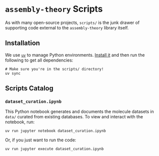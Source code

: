 # `assembly-theory` Scripts

As with many open-source projects, `scripts/` is the junk drawer of supporting code external to the `assembly-theory` library itself.


## Installation

We use [`uv`](https://docs.astral.sh/uv/) to manage Python environments. [Install it](https://docs.astral.sh/uv/getting-started/installation/) and then run the following to get all dependencies:

```shell
# Make sure you're in the scripts/ directory!
uv sync
```


## Scripts Catalog

### `dataset_curation.ipynb`

This Python notebook generates and documents the molecule datasets in `data/` curated from existing databases.
To view and interact with the notebook, run:

```shell
uv run jupyter notebook dataset_curation.ipynb
```

Or, if you just want to run the code:

```shell
uv run jupyter execute dataset_curation.ipynb
```

